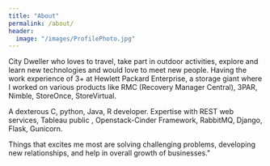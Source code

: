 ```yaml
---
title: "About"
permalink: /about/
header:
  image: "/images/ProfilePhoto.jpg"
---
```


City Dweller who loves to travel, take part in outdoor activities, explore and learn new technologies and would love to meet new people. Having the work experience of 3+ at Hewlett Packard Enterprise, a storage giant where I worked on various products like RMC (Recovery Manager Central), 3PAR, Nimble, StoreOnce, StoreVirtual.

A dexterous C, python, Java, R developer. Expertise with REST web services, Tableau public , Openstack-Cinder Framework,  RabbitMQ, Django, Flask, Gunicorn.

Things that excites me most are solving challenging problems, developing new relationships, and help in overall growth of businesses."
